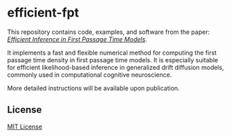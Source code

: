 # efficient-fpt

This repository contains code, examples, and software from the paper:  
[*Efficient Inference in First Passage Time Models*](https://www.arxiv.org/abs/2503.18381).

It implements a fast and flexible numerical method for computing the first passage time density in first passage time models. It is especially suitable for efficient likelihood-based inference in generalized drift diffusion models, commonly used in computational cognitive neuroscience.

More detailed instructions will be available upon publication.

## License

[MIT License](https://opensource.org/licenses/MIT)
